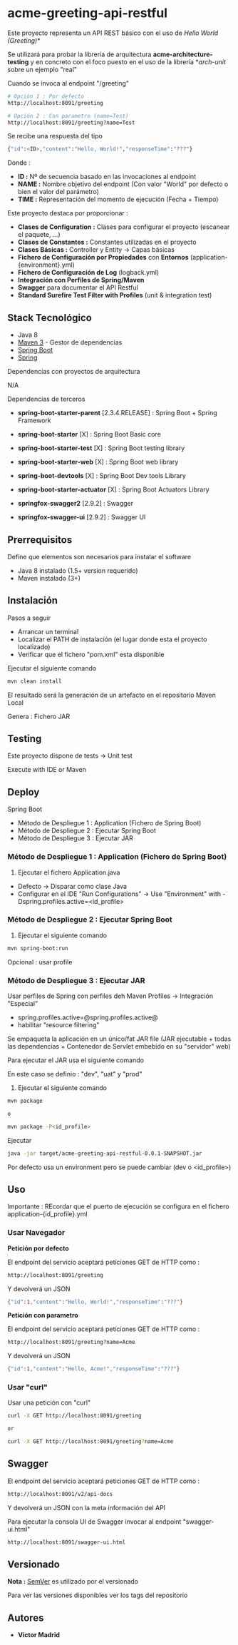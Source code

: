 # acme-greeting-api-restful

Este proyecto representa un API REST básico con el uso de  *Hello World (Greeting)**

Se utilizará para probar la librería de arquitectura **acme-architecture-testing** y en concreto con el foco puesto en el uso de la librería **arch-unit* sobre un ejemplo "real"


Cuando se invoca al endpoint "/greeting" 

```bash
# Opción 1 : Por defecto
http://localhost:8091/greeting

# Opción 2 : Con parametro (name=Test)
http://localhost:8091/greeting?name=Test
```

Se recibe una respuesta del tipo 

```bash
{"id":<ID>,"content":"Hello, World!","responseTime":"???"}
```

Donde :

* **ID :** Nº de secuencia basado en las invocaciones al endpoint
* **NAME :** Nombre objetivo del endpoint (Con valor "World" por defecto o bien el valor del parámetro)
* **TIME :** Representación del momento de ejecución (Fecha + Tiempo)


Este proyecto destaca por proporcionar :

* **Clases de Configuration :** Clases para configurar el proyecto (escanear el paquete, ...)
* **Clases de Constantes :** Constantes utilizadas en el proyecto
* **Clases Básicas :** Controller y Entity -> Capas básicas
* **Fichero de Configuración por Propiedades** con **Entornos** (application-{environment}.yml)
* **Fichero de Configuración de Log** (logback.yml)
* **Integración con Perfiles de Spring/Maven**
* **Swagger** para documentar el API Restful
* **Standard Surefire Test Filter with Profiles** (unit & integration test)





## Stack Tecnológico

* Java 8
* [Maven 3](https://maven.apache.org/) - Gestor de dependencias
* [Spring Boot](https://spring.io/projects/spring-boot)
* [Spring](https://spring.io)

Dependencias con proyectos de arquitectura

N/A

Dependencias de terceros 

* **spring-boot-starter-parent** [2.3.4.RELEASE] : Spring Boot + Spring Framework
* **spring-boot-starter** [X] : Spring Boot Basic core
* **spring-boot-starter-test** [X] : Spring Boot testing library
* **spring-boot-starter-web** [X] : Spring Boot web library
* **spring-boot-devtools** [X] : Spring Boot Dev tools Library
* **spring-boot-starter-actuator** [X] : Spring Boot Actuators Library

* **springfox-swagger2** [2.9.2] : Swagger
* **springfox-swagger-ui** [2.9.2] : Swagger UI





## Prerrequisitos

Define que elementos son necesarios para instalar el software

* Java 8 instalado (1.5+ version requerido)
* Maven instalado (3+)




## Instalación

Pasos a seguir

* Arrancar un terminal
* Localizar el PATH de instalación (el lugar donde esta el proyecto localizado)
* Verificar que el fichero "pom.xml" esta disponible

Ejecutar el siguiente comando

```bash
mvn clean install
```

El resultado será la generación de un artefacto en el repositorio Maven Local

Genera : Fichero JAR





## Testing

Este proyecto dispone de tests -> Unit test

Execute with IDE or Maven






## Deploy

Spring Boot

* Método de Despliegue 1 : Application (Fichero de Spring Boot)
* Método de Despliegue 2 : Ejecutar Spring Boot
* Método de Despliegue 3 : Ejecutar JAR



### Método de Despliegue 1 : Application (Fichero de Spring Boot)

1. Ejecutar el fichero Application.java

* Defecto -> Disparar como clase Java 
* Configurar en el IDE "Run Configurations" -> Use "Environment" with -Dspring.profiles.active=<id_profile>


### Método de Despliegue 2 : Ejecutar Spring Boot

1. Ejecutar el siguiente comando

```bash
mvn spring-boot:run
```

Opcional : usar profile


### Método de Despliegue 3 : Ejecutar JAR

Usar perfiles de Spring con perfiles deh Maven Profiles -> Integración "Especial"

* spring.profiles.active=@spring.profiles.active@
* habilitar "resource filtering"

Se empaqueta la aplicación en un único/fat JAR file (JAR ejecutable + todas las dependencias + Contenedor de Servlet embebido en su "servidor" web)

Para ejecutar el JAR usa el siguiente comando 

En este caso se definio : "dev", "uat" y "prod"

1. Ejecutar el siguiente comando

```bash
mvn package

o

mvn package -P<id_profile>
```

Ejecutar

```bash
java -jar target/acme-greeting-api-restful-0.0.1-SNAPSHOT.jar
```

Por defecto usa un environment pero se puede cambiar (dev o <id_profile>) 





## Uso

Importante : REcordar que el puerto de ejecución se configura en el fichero  application-{id_profile}.yml


### Usar Navegador

**Petición por defecto**

El endpoint del servicio aceptará peticiones GET de HTTP como :

```bash
http://localhost:8091/greeting
```

Y devolverá un JSON

```bash
{"id":1,"content":"Hello, World!","responseTime":"???"}
```

**Petición con parametro**

El endpoint del servicio aceptará peticiones GET de HTTP como :

```bash
http://localhost:8091/greeting?name=Acme
```

Y devolverá un JSON

```bash
{"id":1,"content":"Hello, Acme!","responseTime":"???"}
```

### Usar "curl"

Usar una petición con "curl"

```bash
curl -X GET http://localhost:8091/greeting

or

curl -X GET http://localhost:8091/greeting?name=Acme
```




## Swagger

El endpoint del servicio aceptará peticiones GET de HTTP como :

```bash
http://localhost:8091/v2/api-docs
```

Y devolverá un JSON con la meta información del API


Para ejecutar la consola UI de Swagger  invocar al endpoint "swagger-ui.html"


```bash
http://localhost:8091/swagger-ui.html
```





## Versionado

**Nota :** [SemVer](http://semver.org/) es utilizado por el versionado

Para ver las versiones disponibles ver los tags del repositorio





## Autores

* **Víctor Madrid**

